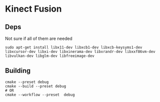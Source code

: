 # Kinect Fusion

## Deps
Not sure if all of them are needed
```
sudo apt-get install libx11-dev libxcb1-dev libxcb-keysyms1-dev libxcursor-dev libxi-dev libxinerama-dev libxrandr-dev libxxf86vm-dev libvulkan-dev libglm-dev libfreeimage-dev
```

## Building
```
cmake --preset debug
cmake --build --preset debug
# OR
cmake --workflow --preset  debug
```